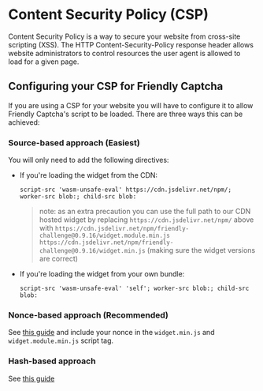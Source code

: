 # Content Security Policy (CSP)

Content Security Policy is a way to secure your website from cross-site scripting (XSS). The HTTP Content-Security-Policy response header allows website administrators to control resources the user agent is allowed to load for a given page.

## Configuring your CSP for Friendly Captcha
If you are using a CSP for your website you will have to configure it to allow Friendly Captcha's script to be loaded. There are three ways this can be achieved:

### Source-based approach (Easiest)
You will only need to add the following directives:

- If you're loading the widget from the CDN:

    `script-src 'wasm-unsafe-eval' https://cdn.jsdelivr.net/npm/; worker-src blob:; child-src blob:`

    > note: as an extra precaution you can use the full path to our CDN hosted widget by replacing `https://cdn.jsdelivr.net/npm/` above with `https://cdn.jsdelivr.net/npm/friendly-challenge@0.9.16/widget.module.min.js https://cdn.jsdelivr.net/npm/friendly-challenge@0.9.16/widget.min.js` (making sure the widget versions are correct)
- If you're loading the widget from your own bundle: 

    `script-src 'wasm-unsafe-eval' 'self'; worker-src blob:; child-src blob:`   

### Nonce-based approach (Recommended)

See [this guide](https://content-security-policy.com/nonce/) and include your nonce in the `widget.min.js` and `widget.module.min.js` script tag.

###  Hash-based approach

See [this guide](https://content-security-policy.com/hash/)